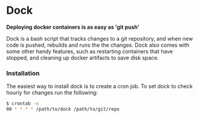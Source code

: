 # Dock
**Deploying docker containers is as easy as 'git push'**

Dock is a bash script that tracks changes to a git repository, and when new code is pushed, rebuilds and runs the the changes. Dock also comes with some other handy features, such as restarting containers that have stopped, and cleaning up docker artifacts to save disk space.

### Installation
The easiest way to install dock is to create a cron job. To set dock to check hourly for changes run the following:

``` bash
$ crontab -e
00 * * * * /path/to/dock /path/to/git/repo
```
